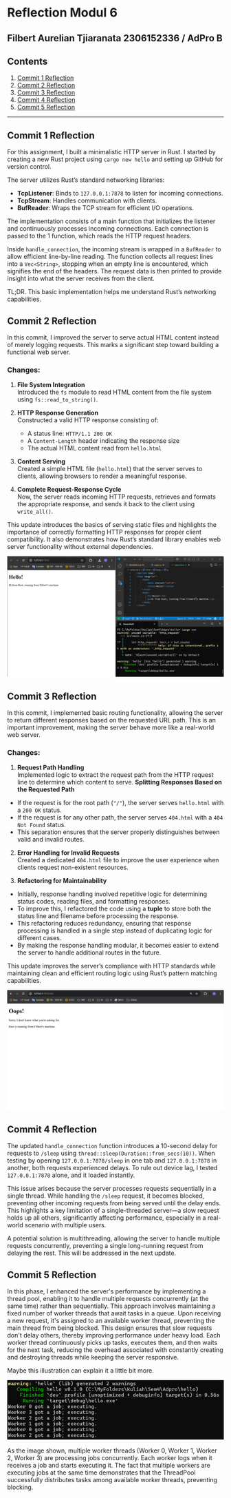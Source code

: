 # Reflection Modul 6
 Filbert Aurelian Tjiaranata
 2306152336 / AdPro B
 ---
 ## Contents
 
 1. [Commit 1 Reflection](##commit-1-reflection)
 2. [Commit 2 Reflection](##commit-2-reflection)
 3. [Commit 3 Reflection](##commit-3-reflection)
 4. [Commit 4 Reflection](##commit-4-reflection)
 5. [Commit 5 Reflection](##commit-5-reflection)
 
 ---

 ## Commit 1 Reflection
 For this assignment, I built a minimalistic HTTP server in Rust. I started by creating a new Rust project using `cargo new hello` and setting up GitHub for version control.
 
 The server utilizes Rust’s standard networking libraries:
 - **TcpListener**: Binds to `127.0.0.1:7878` to listen for incoming connections.
 - **TcpStream**: Handles communication with clients.
 - **BufReader**: Wraps the TCP stream for efficient I/O operations.

 The implementation consists of a main function that initializes the listener and continuously processes incoming connections. Each connection is passed to the 1 function, which reads the HTTP request headers.
 
 Inside `handle_connection`, the incoming stream is wrapped in a `BufReader` to allow efficient line-by-line reading. The function collects all request lines into a `Vec<String>`, stopping when an empty line is encountered, which signifies the end of the headers. The request data is then printed to provide insight into what the server receives from the client.
 
 TL;DR. This basic implementation helps me understand Rust’s networking capabilities.

 ## Commit 2 Reflection
 In this commit, I improved the server to serve actual HTML content instead of merely logging requests. This marks a significant step toward building a functional web server.
 
 ### Changes:
 1. **File System Integration**  
    Introduced the `fs` module to read HTML content from the file system using `fs::read_to_string()`.
   
 2. **HTTP Response Generation**  
    Constructed a valid HTTP response consisting of:
    - A status line: `HTTP/1.1 200 OK`
    - A `Content-Length` header indicating the response size
    - The actual HTML content read from `hello.html`

 3. **Content Serving**  
    Created a simple HTML file (`hello.html`) that the server serves to clients, allowing browsers to render a meaningful response.

 4. **Complete Request-Response Cycle**  
    Now, the server reads incoming HTTP requests, retrieves and formats the appropriate response, and sends it back to the client using `write_all()`.

 This update introduces the basics of serving static files and highlights the importance of correctly formatting HTTP responses for proper client compatibility. It also demonstrates how Rust’s standard library enables web server functionality without external dependencies.

 ![Commit 2 screen capture](/assets/images/commit2.png)

 ## Commit 3 Reflection
 In this commit, I implemented basic routing functionality, allowing the server to return different responses based on the requested URL path. This is an important improvement, making the server behave more like a real-world web server.

 ### Changes:
 1. **Request Path Handling**  
 Implemented logic to extract the request path from the HTTP request line to determine which content to serve.
 **Splitting Responses Based on the Requested Path**  
   - If the request is for the root path (`"/"`), the server serves `hello.html` with a `200 OK` status.  
   - If the request is for any other path, the server serves `404.html` with a `404 Not Found` status.  
   - This separation ensures that the server properly distinguishes between valid and invalid routes.

 2. **Error Handling for Invalid Requests**  
 Created a dedicated `404.html` file to improve the user experience when clients request non-existent resources.

 3. **Refactoring for Maintainability**  
   - Initially, response handling involved repetitive logic for determining status codes, reading files, and formatting responses.  
   - To improve this, I refactored the code using a **tuple** to store both the status line and filename before processing the response.  
   - This refactoring reduces redundancy, ensuring that response processing is handled in a single step instead of duplicating logic for different cases.  
   - By making the response handling modular, it becomes easier to extend the server to handle additional routes in the future.

 This update improves the server’s compliance with HTTP standards while maintaining clean and efficient routing logic using Rust’s pattern matching capabilities.

 ![Commit 3 screen capture](/assets/images/commit3.png)

 ## Commit 4 Reflection

 The updated `handle_connection` function introduces a 10-second delay for requests to `/sleep` using `thread::sleep(Duration::from_secs(10))`. When testing by opening `127.0.0.1:7878/sleep` in one tab and `127.0.0.1:7878` in another, both requests experienced delays. To rule out device lag, I tested `127.0.0.1:7878` alone, and it loaded instantly.

 This issue arises because the server processes requests sequentially in a single thread. While handling the `/sleep` request, it becomes blocked, preventing other incoming requests from being served until the delay ends. This highlights a key limitation of a single-threaded server—a slow request holds up all others, significantly affecting performance, especially in a real-world scenario with multiple users.

 A potential solution is multithreading, allowing the server to handle multiple requests concurrently, preventing a single long-running request from delaying the rest. This will be addressed in the next update.

 ## Commit 5 Reflection

 ​In this phase, I enhanced the server's performance by implementing a thread pool, enabling it to handle multiple requests concurrently (at the same time) rather than sequentially. This approach involves maintaining a fixed number of worker threads that await tasks in a queue. Upon receiving a new request, it's assigned to an available worker thread, preventing the main thread from being blocked. This design ensures that slow requests don't delay others, thereby improving performance under heavy load. Each worker thread continuously picks up tasks, executes them, and then waits for the next task, reducing the overhead associated with constantly creating and destroying threads while keeping the server responsive.

 Maybe this illustration can explain it a little bit more.

 ![Commit 5 screen capture](/assets/images/commit5.png)

 As the image shown, multiple worker threads (Worker 0, Worker 1, Worker 2, Worker 3) are processing jobs concurrently. Each worker logs when it receives a job and starts executing it. The fact that multiple workers are executing jobs at the same time demonstrates that the ThreadPool successfully distributes tasks among available worker threads, preventing blocking.